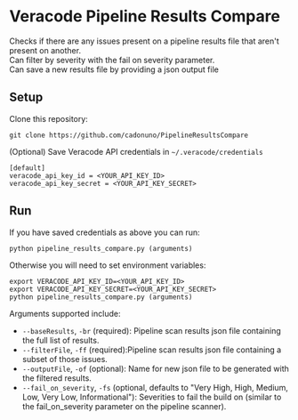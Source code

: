 # Veracode Pipeline Results Compare

Checks if there are any issues present on a pipeline results file that aren't present on another.    
Can filter by severity with the fail on severity parameter.  
Can save a new results file by providing a json output file

## Setup

Clone this repository:

    git clone https://github.com/cadonuno/PipelineResultsCompare


(Optional) Save Veracode API credentials in `~/.veracode/credentials`

    [default]
    veracode_api_key_id = <YOUR_API_KEY_ID>
    veracode_api_key_secret = <YOUR_API_KEY_SECRET>

## Run

If you have saved credentials as above you can run:

    python pipeline_results_compare.py (arguments)

Otherwise you will need to set environment variables:

    export VERACODE_API_KEY_ID=<YOUR_API_KEY_ID>
    export VERACODE_API_KEY_SECRET=<YOUR_API_KEY_SECRET>
    python pipeline_results_compare.py (arguments)

Arguments supported include:

* `--baseResults`, `-br`  (required): Pipeline scan results json file containing the full list of results.
* `--filterFile`, `-ff` (required):Pipeline scan results json file containing a subset of those issues.
* `--outputFile`, `-of` (optional): Name for new json file to be generated with the filtered results.
* `--fail_on_severity`, `-fs` (optional, defaults to "Very High, High, Medium, Low, Very Low, Informational"): Severities to fail the build on (similar to the fail_on_severity parameter on the pipeline scanner).
